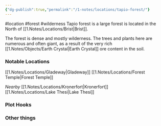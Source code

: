 ```yaml
---
{"dg-publish":true,"permalink":"/1-notes/locations/tapio-forest/"}
---
```


#location #forest #wilderness
Tapio forest is a large forest is located in the North of [[1.Notes/Locations/Brist\|Brist]].

The forest is dense and mostly wilderness. The trees and plants here are numerous and often giant, as a result of the very rich [[1.Notes/Objects/Earth Crystal\|Earth Crystal]] ore content in the soil. 

### Notable Locations 
[[1.Notes/Locations/Gladeway\|Gladeway]]
[[1.Notes/Locations/Forest Temple\|Forest Temple]]

*Nearby*
[[1.Notes/Locations/Kronerfort\|Kronerfort]]
[[1.Notes/Locations/Lake Thesi\|Lake Thesi]]

### Plot Hooks


### Other things